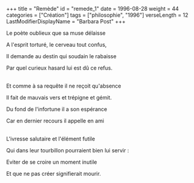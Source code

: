 +++
title = "Remède"
id = "remede_1"
date = 1996-08-28
weight = 44
categories = ["Création"]
tags = ["philosophie", "1996"]
verseLength = 12
LastModifierDisplayName = "Barbara Post"
+++

Le poète oublieux que sa muse délaisse

A l'esprit torturé, le cerveau tout confus,

Il demande au destin qui soudain le rabaisse

Par quel curieux hasard lui est dû ce refus.

 \
Et comme à sa requête il ne reçoit qu'absence

Il fait de mauvais vers et trépigne et gémit.

Du fond de l'infortune il a son espérance

Car en dernier recours il appelle en ami

 \
L'ivresse salutaire et l'élément futile

Qui dans leur tourbillon pourraient bien lui servir :

Eviter de se croire un moment inutile

Et que ne pas créer signifierait mourir.
